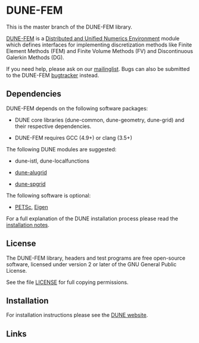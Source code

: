DUNE-FEM
========

This is the master branch of the DUNE-FEM library.

[DUNE-FEM][0] is a [Distributed and Unified Numerics Environment][1]
module which defines interfaces for implementing discretization methods like Finite Element Methods (FEM)
and Finite Volume Methods (FV) and Discontinuous Galerkin Methods (DG).

If you need help, please ask on our [mailinglist][5]. Bugs can also be submitted
to the DUNE-FEM [bugtracker][6] instead.

Dependencies
------------

DUNE-FEM depends on the following software packages:

* DUNE core libraries (dune-common, dune-geometry, dune-grid)
  and their respective dependencies.

* DUNE-FEM requires GCC (4.9+) or clang (3.5+)

The following DUNE modules are suggested:

* dune-istl, dune-localfunctions

* [dune-alugrid][8]

* [dune-spgrid][9]


The following software is optional:

* [PETSc][3], [Eigen][4]

For a full explanation of the DUNE installation process please read
the [installation notes][2].

License
-------

The DUNE-FEM library, headers and test programs are free open-source software,
licensed under version 2 or later of the GNU General Public License.

See the file [LICENSE][7] for full copying permissions.

Installation
------------

For installation instructions please see the [DUNE website][1].

Links
-----

 [0]: http://www.dune-project.org/fem/
 [1]: http://www.dune-project.org
 [2]: http://www.dune-project.org/doc/installation-notes.html
 [3]: http://www.mcs.anl.gov/petsc/
 [4]: http://eigen.tuxfamily.org
 [5]: http://lists.dune-project.org/mailman/listinfo/dune-fem
 [6]: http://gitlab.dune-project.org/dune-fem/dune-fem/issues
 [7]: LICENSE
 [8]: http://gitlab.dune-project.org/extensions/dune-alugrid
 [9]: http://gitlab.dune-project.org/extensions/dune-spgrid

